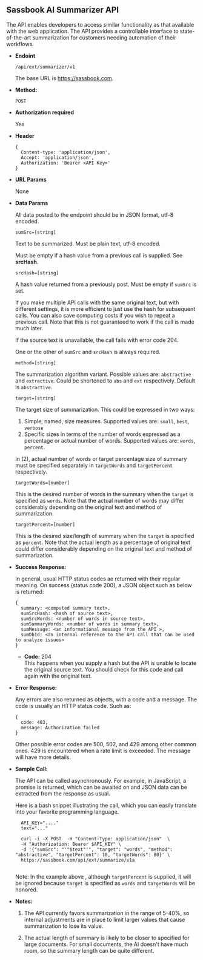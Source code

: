 **Sassbook AI Summarizer API**
----
  The API enables developers to access similar functionality as that available with 
  the web application. The API provides a controllable interface to state-of-the-art summarization for 
  customers needing automation of their workflows.
  
  
* **Endoint**

  `/api/ext/summarizer/v1`
  
  The base URL is https://sassbook.com.

* **Method:**
  
  
  `POST`
  
*  **Authorization required**  

  
   Yes
  
*  **Header**


  
    ```
    {
      Content-type: 'application/json',
      Accept: 'application/json',
      Authorization: 'Bearer <API Key>'
    }
    ```

*  **URL Params**

    None


* **Data Params**

  
    All data posted to the endpoint should be in JSON format, utf-8 encoded.
    
    
    
    `sumSrc=[string]`
    
    Text to be summarized. Must be plain text,  utf-8 encoded.
    
    Must be empty if a hash value from a previous call is supplied. See **srcHash**.
    
    
    `srcHash=[string]`
    
    A hash value returned from a previously post. Must be empty if `sumSrc` is set.
    
    
    If you make multiple API calls with the same original text, but with different
    settings, it is more efficient to just use the hash for subsequent calls. You
    can also save computing costs if you wish to repeat a previous call. Note 
    that this is not guaranteed to work if the call is made much later.
    
    If the source text is unavailable, the call fails with error code 204.
    
    One or the other of `sumSrc` and `srcHash` is always required.
  
  
    `method=[string]`
        
    The summarization algorithm variant. Possible values are: `abstractive` and `extractive`.
    Could be shortened to `abs` and `ext` respectively. Default is `abstractive`.
    
    
    `target=[string]`
        
    The target size of summarization. This could be expressed in two ways:
    
    1. Simple, named, size measures. Supported values are: `small`, `best`, `verbose`
    2. Specific sizes in terms of the number of words expressed as a percentage 
    or actual number of words. Supported values are: `words`, `percent`.
    
    In (2), actual number of words or target percentage size of summary must be 
    specified separately in `targetWords` and `targetPercent` respectively.
    
    
    `targetWords=[number]`
        
    This is the desired number of words in the summary when the `target` is specified
    as `words`. Note that the actual number of words may differ considerably depending
    on the original text and method of summarization.
    
    `targetPercent=[number]`
        
    This is the desired size/length of summary when the `target` is specified
    as `percent`. Note that the actual length as a percentage of original text
    could differ considerably depending on the original text and method of summarization.

* **Success Response:**
  
  In general, usual HTTP status codes ae returned with their regular meaning. On success
  (status code 200), a JSON object such as below is returned:
  
    ```
    {
      summary: <computed summary text>,
      sumSrcHash: <hash of source text>,
      sumSrcWords: <number of words in source text>,
      sumSummaryWords: <number of words in summary text>,
      sumMessage: <an informational message from the API >,
      sumDbId: <an internal reference to the API call that can be used to analyze issues>
    }
    ```
    

  * **Code:** 204 <br />
    This happens when you supply a hash but the API is unable to locate the original
    source text. You should check for this code and call again with the original text.
 
* **Error Response:**

  Any errors are also returned as objects, with a code and a message. The code is usually
  an HTTP status code. Such as:
  
  ```
  {
    code: 403,
    message: Authorization failed
  }
  ```
    
    Other possible error codes are 500, 502, and 429 among other common ones. 429 is encountered
    when a rate limit is exceeded. The message will have more details.


* **Sample Call:**

  The API can be called asynchronously. For example, in JavaScript, a promise is returned, which 
  can be awaited on and JSON data can be extracted from the response as usual.
  
  Here is a bash snippet illustrating the call, which you can easily translate into your favorite
  programming language.
  
  ```
    API_KEY="...."
    text="..."
    
    curl -i -X POST  -H "Content-Type: application/json"  \
    -H "Authorization: Bearer $API_KEY" \
    -d '{"sumSrc": "'"$text"'", "target": "words", "method": "abstractive", "targetPercent": 10, "targetWords": 80}' \
    https://sassbook.com/api/ext/summarize/v1a
   
    ```
    Note: In the example above , although `targetPercent` is supplied, it will be ignored because
    `target` is specified as `words` and `targetWords` will be honored.

* **Notes:**

    1. The API currently favors summarization in the range of 5-40%, so internal adjustments are in place
    to limit larger values that cause summarization to lose its value.
    
    2. The actual length of summary is likely to be closer to specified for large documents.  For small documents, the
    AI doesn't have much room, so the summary length can be quite different.
